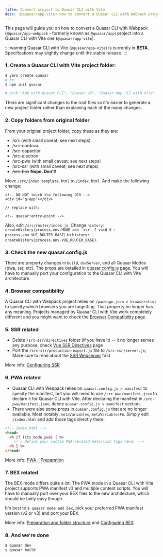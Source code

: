 ```yaml
---
title: Convert project to Quasar CLI with Vite
desc: (@quasar/app-vite) How to convert a Quasar CLI with Webpack project to a Quasar CLI with Vite one.
---
```


This page will guide you on how to convert a Quasar CLI with Webpack (`@quasar/app-webpack` - formerly known as `@quasar/app`) project into a Quasar CLI with Vite one (`@quasar/app-vite`).

::: warning
Quasar CLI with Vite (`@quasar/app-vite`) is currently in **BETA**. Specifications may slightly change until the stable release.
:::

### 1. Create a Quasar CLI with Vite project folder:

```bash
$ yarn create quasar
# or:
$ npm init quasar

# pick "App with Quasar CLI", "Quasar v2", "Quasar App CLI with Vite"
```

There are significant changes to the root files so it's easier to generate a new project folder rather than explaining each of the many changes.

### 2. Copy folders from original folder

From your original project folder, copy these as they are:
  * /src (with small caveat; see next steps)
  * /src-cordova
  * /src-capacitor
  * /src-electron
  * /src-pwa (with small caveat; see next steps)
  * /src-ssr (with small caveat; see next steps)
  * ~~/src-bex~~ **Nope. Don't!**

Move `/src/index.template.html` to `/index.html`. And make the following change:

```
<!-- DO NOT touch the following DIV -->
<div id="q-app"></div>

// replace with:

<!-- quasar:entry-point -->
```

Also, edit `/src/router/index.js`. Change `history: createHistory(process.env.MODE === 'ssr' ? void 0 : process.env.VUE_ROUTER_BASE)` to `history: createHistory(process.env.VUE_ROUTER_BASE)`.

### 3. Check the new quasar.config.js

There are property changes in `build`, `devServer`, and all Quasar Modes (pwa, ssr, etc). The props are detailed in [quasar.config.js](/quasar-cli-vite/quasar-config-js) page. You will have to manually port your configuration to the Quasar CLI with Vite architecture.

### 4. Browser compatibility

A Quasar CLI with Webpack project relies on `/package.json > browserslist` to specify which browsers you are targetting. That property no longer has any meaning. Projects managed by Quasar CLI with Vite work completely different and you might want to check the [Browser Compatibility](/quasar-cli-vite/browser-compatibility) page.

### 5. SSR related

* Delete `/src-ssr/directives` folder (if you have it) -- it no longer serves any purpose; check [Vue SSR Directives](/quasar-cli-vite/developing-ssr/vue-ssr-directives) page
* Port the `/src-ssr/production-export.js` file to `/src-ssr/server.js`; Make sure to read about the [SSR Webserver](/quasar-cli-vite/developing-ssr/ssr-webserver) first

More info: [Configuring SSR](/quasar-cli-vite/developing-ssr/configuring-ssr)

### 6. PWA related

* Quasar CLI with Webpack relies on `quasar.config.js > manifest` to specify the manifest, but you will need to use `/src-pwa/manifest.json` to declare it for Quasar CLI with Vite. After declaring the manifest in `/src-pwa/manifest.json`, delete `quasar.config.js > manifest` section.
* There were also some props in `quasar.config.js` that are no longer available. Most notably: `metaVariables`, `metaVariablesFn`. Simply edit `/index.html` and add those tags directly there.

```html
<!-- index.html -->
<head>
  <% if (ctx.mode.pwa) { %>
    <!-- Define your custom PWA-related meta/link tags here. -->
  <% } %>
</head>
```

More info: [PWA - Preparation](/quasar-cli-vite/developing-pwa/preparation)

### 7. BEX related

The BEX mode differs quite a lot. The PWA mode in a Quasar CLI with Vite project supports PWA manifest v3 and multiple content scripts. You will have to manually port over your BEX files to the new architecture, which should be fairly easy though.

It's best to `$ quasar mode add bex`, pick your preferred PWA manifest version (v2 or v3) and port your BEX.

More info: [Preparation and folder structure](/quasar-cli-vite/developing-browser-extensions/preparation#2-understand-the-anatomy-of-src-bex) and [Configuring BEX](/quasar-cli-vite/developing-browser-extensions/configuring-bex).

### 8. And we're done

```bash
$ quasar dev
$ quasar build
```
